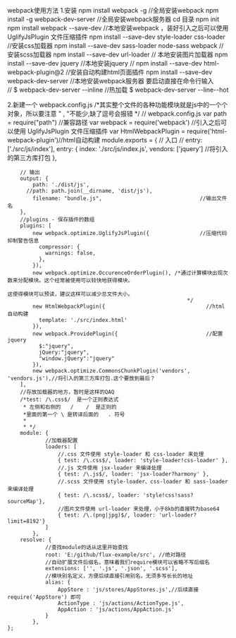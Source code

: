 webpack使用方法
1.安装
	npm install webpack -g                                    //全局安装webpack
	npm install -g webpack-dev-server                         //全局安装webpack服务器
	cd 目录
	npm init 
	npm install webpack --save-dev                            //本地安装webpack ，装好引入之后可以使用 UglifyJsPlugin 文件压缩插件
	npm install --save-dev style-loader css-loader            //安装css加载器
	npm install --save-dev sass-loader node-sass webpack      //安装scss加载器
    npm install --save-dev url-loader                         // 本地安装图片加载器
    npm install --save-dev jquery                             //本地安装jquery
//	npm install --save-dev html-webpack-plugin@2              //安装自动构建html页面插件
    npm install --save-dev webpack-dev-server                 //本地安装webpack服务器    要启动直接在命令行输入     
                                                              //    $ webpack-dev-server --inline
                                                              //热加载     $ webpack-dev-server --line--hot

2.新建一个 webpack.config.js
    /*其实整个文件的各种功能模块就是js中的一个个对象，所以要注意 "  ,  "不能少,缺了逗号会报错    */
    // webpack.config.js
    var path = require("path")                                 //兼容路径
    var webpack = require('webpack')                           //引入之后可以使用 UglifyJsPlugin 文件压缩插件
    var HtmlWebpackPlugin = require('html-webpack-plugin')//html自动构建
	module.exports = {
	    // 入口
//	    entry: ['./src/js/index'], 
	    entry: { 
	    	  index: './src/js/index.js',
	    	  vendors: ['jquery']                               //将引入的第三方库打包
	    	},
	       
	    // 输出
	    output: {
	        path: './dist/js',
	      //path: path.join(__dirname, 'dist/js'),
	        filename: "bundle.js",                               //输出文件名
	    },
	    //plugins - 保存插件的数组
		plugins: [
		    new webpack.optimize.UglifyJsPlugin({                //压缩代码抑制警告信息
		      compressor: {
		        warnings: false,
		      },
		    }),
	        new webpack.optimize.OccurenceOrderPlugin(), /*通过计算模块出现次数来分配模块。这个经常被使用可以较快地获得模块。
		                                                                                                                                    这使得模块可以预读，建议这样可以减少总文件大小。
		                                                     */
		    new HtmlWebpackPlugin({                                //html自动构建
		      template: './src/index.html'
		    }),
		    new webpack.ProvidePlugin({                            //配置jquery
		      $:"jquery",
		      jQuery:"jquery",
		      "window.jQuery":"jquery"
		    }),
		    new webpack.optimize.CommonsChunkPlugin('vendors', 'vendors.js'),//将引入的第三方库打包.这个要放到最后？
		],
		//存放加载器的地方，暂时是这样的QAQ
		/*test: /\.css$/  是一个正则表达式
		 * 左侧和右侧的   /    /  是正则的
		 *里面的第一个 \ 是转译后面的   . 符号                          
		 * 
		 * */
		module: {
		        //加载器配置
		        loaders: [
		            //.css 文件使用 style-loader 和 css-loader 来处理
		            { test: /\.css$/, loader: 'style-loader!css-loader' },
		            //.js 文件使用 jsx-loader 来编译处理
		            { test: /\.js$/, loader: 'jsx-loader?harmony' },
		            //.scss 文件使用 style-loader、css-loader 和 sass-loader 来编译处理
		            { test: /\.scss$/, loader: 'style!css!sass?sourceMap'},
		            //图片文件使用 url-loader 来处理，小于8kb的直接转为base64
		            { test: /\.(png|jpg)$/, loader: 'url-loader?limit=8192'}
		        ]
		    },
		resolve: {
		        //查找module的话从这里开始查找
		        root: 'E:/github/flux-example/src', //绝对路径
		        //自动扩展文件后缀名，意味着我们require模块可以省略不写后缀名
		        extensions: ['', '.js', '.json', '.scss'],
		        //模块别名定义，方便后续直接引用别名，无须多写长长的地址
		        alias: {
		            AppStore : 'js/stores/AppStores.js',//后续直接 require('AppStore') 即可
		            ActionType : 'js/actions/ActionType.js',
		            AppAction : 'js/actions/AppAction.js'
		        }
		    },
	};   
	